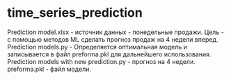 # time_series_prediction
Prediction model.xlsx - источник данных - понедельные продажи. Цель - с помощью методов ML сделать прогноз продаж на 4 недели вперед.
Prediction models.py - Определяется оптимальная модель и записывается в файл preforma.pkl для дальнейшего использования.
Prediction models with new prediction.py - прогноз на 4 недели.
preforma.pkl - файл модели.
